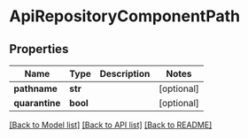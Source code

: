 # ApiRepositoryComponentPath

## Properties

| Name           | Type     | Description | Notes      |
| -------------- | -------- | ----------- | ---------- |
| **pathname**   | **str**  |             | [optional] |
| **quarantine** | **bool** |             | [optional] |

[[Back to Model list]](../README.md#documentation-for-models) [[Back to API list]](../README.md#documentation-for-api-endpoints) [[Back to README]](../README.md)
